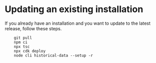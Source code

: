 # Updating an existing installation

If you already have an installation and you want to update to the latest
release, follow these steps.

        git pull
        npm ci
        npx tsc
        npx cdk deploy
        node cli historical-data --setup -r

